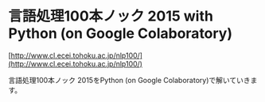 # 言語処理100本ノック 2015 with Python (on Google Colaboratory)
[http://www.cl.ecei.tohoku.ac.jp/nlp100/](http://www.cl.ecei.tohoku.ac.jp/nlp100/)

言語処理100本ノック 2015をPython (on Google Colaboratory)で解いていきます。
